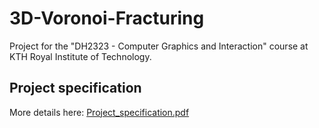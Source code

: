 # 3D-Voronoi-Fracturing
Project for the "DH2323 - Computer Graphics and Interaction" course at KTH Royal Institute of Technology.

## Project specification

More details here: [Project_specification.pdf](https://github.com/stefanoscolapasta/3D-Voronoi-Fracturing/files/11365207/Project_specification.pdf)

